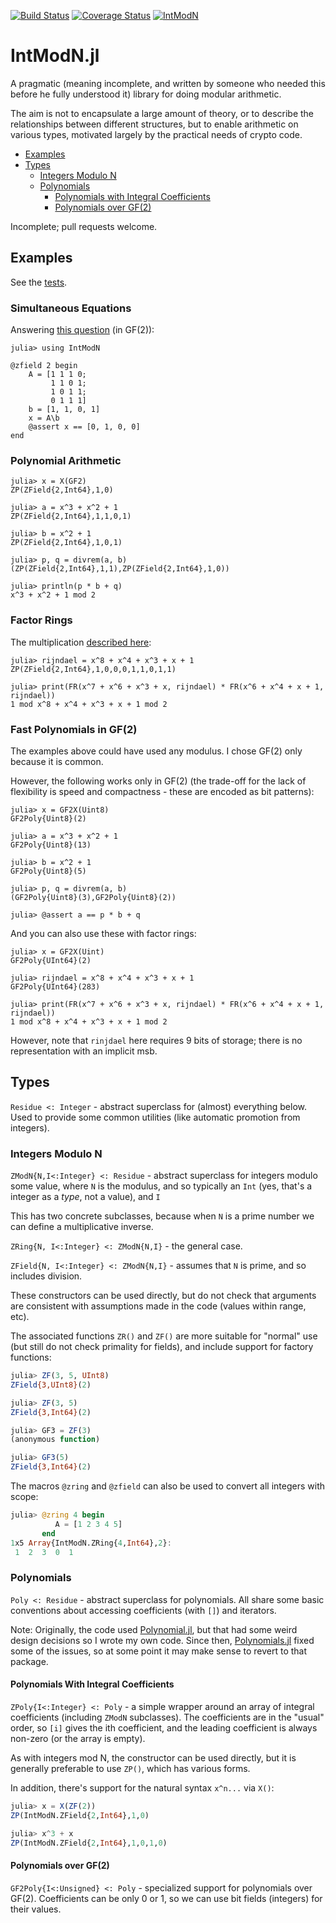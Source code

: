 [![Build
Status](https://travis-ci.org/andrewcooke/IntModN.jl.png)](https://travis-ci.org/andrewcooke/IntModN.jl)
[![Coverage Status](https://coveralls.io/repos/andrewcooke/IntModN.jl/badge.svg)](https://coveralls.io/r/andrewcooke/IntModN.jl)
[![IntModN](http://pkg.julialang.org/badges/IntModN_release.svg)](http://pkg.julialang.org/?pkg=IntModN&ver=release)

# IntModN.jl

A pragmatic (meaning incomplete, and written by someone who needed
this before he fully understood it) library for doing modular
arithmetic.

The aim is not to encapsulate a large amount of theory, or to describe
the relationships between different structures, but to enable
arithmetic on various types, motivated largely by the practical needs
of crypto code.

* [Examples](#examples)
* [Types](#types)
  * [Integers Modulo N](#integers-modulo-n)
  * [Polynomials](#polynomials)
    * [Polynomials with Integral Coefficients](#polynomials-with-integral-coefficients)
    * [Polynomials over GF(2)](#polynomials-over-gf-2)
	

Incomplete; pull requests welcome.

## Examples

See the
[tests](https://github.com/andrewcooke/IntModN.jl/blob/master/src/Tests.jl).

### Simultaneous Equations

Answering [this
question](http://math.stackexchange.com/questions/169921/how-to-solve-system-of-linear-equations-of-xor-operation) (in GF(2)):

```
julia> using IntModN

@zfield 2 begin
    A = [1 1 1 0; 
         1 1 0 1;
         1 0 1 1;
         0 1 1 1]
    b = [1, 1, 0, 1]
    x = A\b
    @assert x == [0, 1, 0, 0]
end
```

### Polynomial Arithmetic

```
julia> x = X(GF2)
ZP(ZField{2,Int64},1,0)

julia> a = x^3 + x^2 + 1
ZP(ZField{2,Int64},1,1,0,1)

julia> b = x^2 + 1
ZP(ZField{2,Int64},1,0,1)

julia> p, q = divrem(a, b)
(ZP(ZField{2,Int64},1,1),ZP(ZField{2,Int64},1,0))

julia> println(p * b + q)
x^3 + x^2 + 1 mod 2
```

### Factor Rings

The multiplication [described
here](http://en.wikipedia.org/wiki/Finite_field_arithmetic#Rijndael.27s_finite_field):

```
julia> rijndael = x^8 + x^4 + x^3 + x + 1
ZP(ZField{2,Int64},1,0,0,0,1,1,0,1,1)

julia> print(FR(x^7 + x^6 + x^3 + x, rijndael) * FR(x^6 + x^4 + x + 1, rijndael))
1 mod x^8 + x^4 + x^3 + x + 1 mod 2
```

### Fast Polynomials in GF(2)

The examples above could have used any modulus.  I chose GF(2) only
because it is common.

However, the following works only in GF(2) (the trade-off for the lack
of flexibility is speed and compactness - these are encoded as bit
patterns):

```
julia> x = GF2X(Uint8)
GF2Poly{Uint8}(2)

julia> a = x^3 + x^2 + 1
GF2Poly{Uint8}(13)

julia> b = x^2 + 1
GF2Poly{Uint8}(5)

julia> p, q = divrem(a, b)
(GF2Poly{Uint8}(3),GF2Poly{Uint8}(2))

julia> @assert a == p * b + q
```

And you can also use these with factor rings:

```
julia> x = GF2X(Uint)
GF2Poly{UInt64}(2)

julia> rijndael = x^8 + x^4 + x^3 + x + 1
GF2Poly{UInt64}(283)

julia> print(FR(x^7 + x^6 + x^3 + x, rijndael) * FR(x^6 + x^4 + x + 1, rijndael))
1 mod x^8 + x^4 + x^3 + x + 1 mod 2
```

However, note that `rinjdael` here requires 9 bits of storage; there is no
representation with an implicit msb.

## Types

`Residue <: Integer` - abstract superclass for (almost) everything below.
Used to provide some common utilities (like automatic promotion from
integers).

### Integers Modulo N

`ZModN{N,I<:Integer} <: Residue` - abstract superclass for integers modulo
some value, where `N` is the modulus, and so typically an `Int` (yes, that's a
integer as a *type*, not a value), and `I`

This has two concrete subclasses, because when `N` is a prime number we can
define a multiplicative inverse.

`ZRing{N, I<:Integer} <: ZModN{N,I}` - the general case.

`ZField{N, I<:Integer} <: ZModN{N,I}` - assumes that `N` is prime, and so
includes division.

These constructors can be used directly, but do not check that arguments are
consistent with assumptions made in the code (values within range, etc).

The associated functions `ZR()` and `ZF()` are more suitable for "normal" use
(but still do not check primality for fields), and include support for factory
functions:

```julia
julia> ZF(3, 5, UInt8)
ZField{3,UInt8}(2)

julia> ZF(3, 5)
ZField{3,Int64}(2)

julia> GF3 = ZF(3)
(anonymous function)

julia> GF3(5)
ZField{3,Int64}(2)
```

The macros `@zring` and `@zfield` can also be used to convert all integers
with scope:

```julia
julia> @zring 4 begin
          A = [1 2 3 4 5]
       end
1x5 Array{IntModN.ZRing{4,Int64},2}:
 1  2  3  0  1
```

### Polynomials

`Poly <: Residue` - abstract superclass for polynomials.  All share some basic
conventions about accessing coefficients (with `[]`) and iterators.

Note: Originally, the code used
[Polynomial.jl](https://github.com/vtjnash/Polynomial.jl), but that had some
weird design decisions so I wrote my own code.  Since then,
[Polynomials.jl](https://github.com/Keno/Polynomials.jl) fixed some of the
issues, so at some point it may make sense to revert to that package.

#### Polynomials With Integral Coefficients

`ZPoly{I<:Integer} <: Poly` - a simple wrapper around an array of integral
coefficients (including `ZModN` subclasses).  The coefficients are in the
"usual" order, so `[i]` gives the ith coefficient, and the leading coefficient
is always non-zero (or the array is empty).

As with integers mod N, the constructor can be used directly, but it is
generally preferable to use `ZP()`, which has various forms.

In addition, there's support for the natural syntax `x^n...` via `X()`:

```julia
julia> x = X(ZF(2))
ZP(IntModN.ZField{2,Int64},1,0)

julia> x^3 + x
ZP(IntModN.ZField{2,Int64},1,0,1,0)
```

#### Polynomials over GF(2)

`GF2Poly{I<:Unsigned} <: Poly` - specialized support for polynomials over
GF(2).  Coefficients can be only 0 or 1, so we can use bit fields (integers)
for their values.
